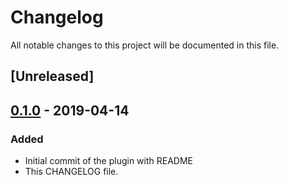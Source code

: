 # Changelog
All notable changes to this project will be documented in this file.

## [Unreleased]

## [0.1.0] - 2019-04-14
### Added
- Initial commit of the plugin with README
- This CHANGELOG file.

[0.1.0]: https://github.com/mipatterson/typedoc-plugin-markdown-pages/releases/tag/v0.1.0